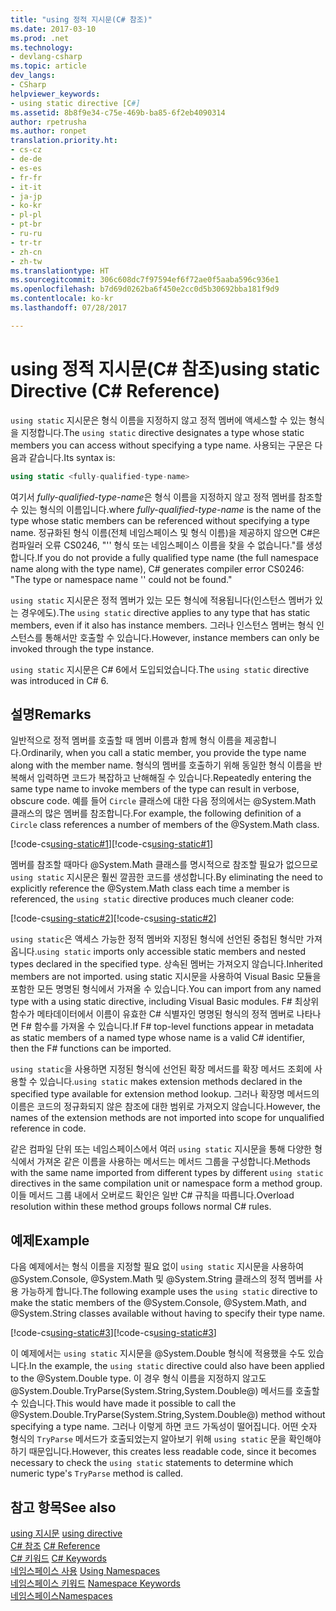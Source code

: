 ```yaml
---
title: "using 정적 지시문(C# 참조)"
ms.date: 2017-03-10
ms.prod: .net
ms.technology:
- devlang-csharp
ms.topic: article
dev_langs:
- CSharp
helpviewer_keywords:
- using static directive [C#]
ms.assetid: 8b8f9e34-c75e-469b-ba85-6f2eb4090314
author: rpetrusha
ms.author: ronpet
translation.priority.ht:
- cs-cz
- de-de
- es-es
- fr-fr
- it-it
- ja-jp
- ko-kr
- pl-pl
- pt-br
- ru-ru
- tr-tr
- zh-cn
- zh-tw
ms.translationtype: HT
ms.sourcegitcommit: 306c608dc7f97594ef6f72ae0f5aaba596c936e1
ms.openlocfilehash: b7d69d0262ba6f450e2cc0d5b30692bba181f9d9
ms.contentlocale: ko-kr
ms.lasthandoff: 07/28/2017

---
```

# <a name="using-static-directive-c-reference"></a><span data-ttu-id="ee3ad-102">using 정적 지시문(C# 참조)</span><span class="sxs-lookup"><span data-stu-id="ee3ad-102">using static Directive (C# Reference)</span></span>

<span data-ttu-id="ee3ad-103">`using static` 지시문은 형식 이름을 지정하지 않고 정적 멤버에 액세스할 수 있는 형식을 지정합니다.</span><span class="sxs-lookup"><span data-stu-id="ee3ad-103">The `using static` directive designates a type whose static members you can access without specifying a type name.</span></span> <span data-ttu-id="ee3ad-104">사용되는 구문은 다음과 같습니다.</span><span class="sxs-lookup"><span data-stu-id="ee3ad-104">Its syntax is:</span></span>

```csharp
using static <fully-qualified-type-name>
```

<span data-ttu-id="ee3ad-105">여기서 *fully-qualified-type-name*은 형식 이름을 지정하지 않고 정적 멤버를 참조할 수 있는 형식의 이름입니다.</span><span class="sxs-lookup"><span data-stu-id="ee3ad-105">where *fully-qualified-type-name* is the name of the type whose static members can be referenced without specifying a type name.</span></span> <span data-ttu-id="ee3ad-106">정규화된 형식 이름(전체 네임스페이스 및 형식 이름)을 제공하지 않으면 C#은 컴파일러 오류 CS0246, "'<type-name>' 형식 또는 네임스페이스 이름을 찾을 수 없습니다."를 생성합니다.</span><span class="sxs-lookup"><span data-stu-id="ee3ad-106">If you do not provide a fully qualified type name (the full namespace name along with the type name), C# generates compiler error CS0246: "The type or namespace name '<type-name>' could not be found."</span></span>

<span data-ttu-id="ee3ad-107">`using static` 지시문은 정적 멤버가 있는 모든 형식에 적용됩니다(인스턴스 멤버가 있는 경우에도).</span><span class="sxs-lookup"><span data-stu-id="ee3ad-107">The `using static` directive applies to any type that has static members, even if it also has instance members.</span></span> <span data-ttu-id="ee3ad-108">그러나 인스턴스 멤버는 형식 인스턴스를 통해서만 호출할 수 있습니다.</span><span class="sxs-lookup"><span data-stu-id="ee3ad-108">However, instance members can only be invoked through the type instance.</span></span>

<span data-ttu-id="ee3ad-109">`using static` 지시문은 C# 6에서 도입되었습니다.</span><span class="sxs-lookup"><span data-stu-id="ee3ad-109">The `using static` directive was introduced in C# 6.</span></span>

## <a name="remarks"></a><span data-ttu-id="ee3ad-110">설명</span><span class="sxs-lookup"><span data-stu-id="ee3ad-110">Remarks</span></span>
 
<span data-ttu-id="ee3ad-111">일반적으로 정적 멤버를 호출할 때 멤버 이름과 함께 형식 이름을 제공합니다.</span><span class="sxs-lookup"><span data-stu-id="ee3ad-111">Ordinarily, when you call a static member, you provide the type name along with the member name.</span></span> <span data-ttu-id="ee3ad-112">형식의 멤버를 호출하기 위해 동일한 형식 이름을 반복해서 입력하면 코드가 복잡하고 난해해질 수 있습니다.</span><span class="sxs-lookup"><span data-stu-id="ee3ad-112">Repeatedly entering the same type name to invoke members of the type can result in verbose, obscure code.</span></span> <span data-ttu-id="ee3ad-113">예를 들어 `Circle` 클래스에 대한 다음 정의에서는 @System.Math 클래스의 많은 멤버를 참조합니다.</span><span class="sxs-lookup"><span data-stu-id="ee3ad-113">For example, the following definition of a `Circle` class references a number of members of the @System.Math class.</span></span>
  
<span data-ttu-id="ee3ad-114">[!code-cs[using-static#1](../../../../samples/snippets/csharp/language-reference/keywords/using/using-static1.cs#1)]</span><span class="sxs-lookup"><span data-stu-id="ee3ad-114">[!code-cs[using-static#1](../../../../samples/snippets/csharp/language-reference/keywords/using/using-static1.cs#1)]</span></span>

<span data-ttu-id="ee3ad-115">멤버를 참조할 때마다 @System.Math 클래스를 명시적으로 참조할 필요가 없으므로 `using static` 지시문은 훨씬 깔끔한 코드를 생성합니다.</span><span class="sxs-lookup"><span data-stu-id="ee3ad-115">By eliminating the need to explicitly reference the @System.Math class each time a member is referenced, the `using static` directive produces much cleaner code:</span></span>

<span data-ttu-id="ee3ad-116">[!code-cs[using-static#2](../../../../samples/snippets/csharp/language-reference/keywords/using/using-static2.cs#1)]</span><span class="sxs-lookup"><span data-stu-id="ee3ad-116">[!code-cs[using-static#2](../../../../samples/snippets/csharp/language-reference/keywords/using/using-static2.cs#1)]</span></span>

<span data-ttu-id="ee3ad-117">`using static`은 액세스 가능한 정적 멤버와 지정된 형식에 선언된 중첩된 형식만 가져옵니다.</span><span class="sxs-lookup"><span data-stu-id="ee3ad-117">`using static` imports only accessible static members and nested types declared in the specified type.</span></span>  <span data-ttu-id="ee3ad-118">상속된 멤버는 가져오지 않습니다.</span><span class="sxs-lookup"><span data-stu-id="ee3ad-118">Inherited members are not imported.</span></span>  <span data-ttu-id="ee3ad-119">using static 지시문을 사용하여 Visual Basic 모듈을 포함한 모든 명명된 형식에서 가져올 수 있습니다.</span><span class="sxs-lookup"><span data-stu-id="ee3ad-119">You can import from any named type with a using static directive, including Visual Basic modules.</span></span>  <span data-ttu-id="ee3ad-120">F# 최상위 함수가 메타데이터에서 이름이 유효한 C# 식별자인 명명된 형식의 정적 멤버로 나타나면 F# 함수를 가져올 수 있습니다.</span><span class="sxs-lookup"><span data-stu-id="ee3ad-120">If F# top-level functions appear in metadata as static members of a named type whose name is a valid C# identifier, then the F# functions can be imported.</span></span>  
  
 <span data-ttu-id="ee3ad-121">`using static`을 사용하면 지정된 형식에 선언된 확장 메서드를 확장 메서드 조회에 사용할 수 있습니다.</span><span class="sxs-lookup"><span data-stu-id="ee3ad-121">`using static` makes extension methods declared in the specified type available for extension method lookup.</span></span>  <span data-ttu-id="ee3ad-122">그러나 확장명 메서드의 이름은 코드의 정규화되지 않은 참조에 대한 범위로 가져오지 않습니다.</span><span class="sxs-lookup"><span data-stu-id="ee3ad-122">However, the names of the extension methods are not imported into scope for unqualified reference in code.</span></span>  
  
 <span data-ttu-id="ee3ad-123">같은 컴파일 단위 또는 네임스페이스에서 여러 `using static` 지시문을 통해 다양한 형식에서 가져온 같은 이름을 사용하는 메서드는 메서드 그룹을 구성합니다.</span><span class="sxs-lookup"><span data-stu-id="ee3ad-123">Methods with the same name imported from different types by different `using static` directives in the same compilation unit or namespace form a method group.</span></span>  <span data-ttu-id="ee3ad-124">이들 메서드 그룹 내에서 오버로드 확인은 일반 C# 규칙을 따릅니다.</span><span class="sxs-lookup"><span data-stu-id="ee3ad-124">Overload resolution within these method groups follows normal C# rules.</span></span>  
  
## <a name="example"></a><span data-ttu-id="ee3ad-125">예제</span><span class="sxs-lookup"><span data-stu-id="ee3ad-125">Example</span></span>

<span data-ttu-id="ee3ad-126">다음 예제에서는 형식 이름을 지정할 필요 없이 `using static` 지시문을 사용하여 @System.Console, @System.Math 및 @System.String 클래스의 정적 멤버를 사용 가능하게 합니다.</span><span class="sxs-lookup"><span data-stu-id="ee3ad-126">The following example uses the `using static` directive to make the static members of the @System.Console, @System.Math, and @System.String classes available without having to specify their type name.</span></span>

<span data-ttu-id="ee3ad-127">[!code-cs[using-static#3](../../../../samples/snippets/csharp/language-reference/keywords/using/using-static3.cs)]</span><span class="sxs-lookup"><span data-stu-id="ee3ad-127">[!code-cs[using-static#3](../../../../samples/snippets/csharp/language-reference/keywords/using/using-static3.cs)]</span></span>

<span data-ttu-id="ee3ad-128">이 예제에서는 `using static` 지시문을 @System.Double 형식에 적용했을 수도 있습니다.</span><span class="sxs-lookup"><span data-stu-id="ee3ad-128">In the example, the `using static` directive could also have been applied to the @System.Double type.</span></span> <span data-ttu-id="ee3ad-129">이 경우 형식 이름을 지정하지 않고도 @System.Double.TryParse(System.String,System.Double@) 메서드를 호출할 수 있습니다.</span><span class="sxs-lookup"><span data-stu-id="ee3ad-129">This would have made it possible to call the @System.Double.TryParse(System.String,System.Double@) method without specifying a type name.</span></span> <span data-ttu-id="ee3ad-130">그러나 이렇게 하면 코드 가독성이 떨어집니다. 어떤 숫자 형식의 `TryParse` 메서드가 호출되었는지 알아보기 위해 `using static` 문을 확인해야 하기 때문입니다.</span><span class="sxs-lookup"><span data-stu-id="ee3ad-130">However, this creates less readable code, since it becomes necessary to check the `using static` statements to determine which numeric type's `TryParse` method is called.</span></span>

## <a name="see-also"></a><span data-ttu-id="ee3ad-131">참고 항목</span><span class="sxs-lookup"><span data-stu-id="ee3ad-131">See also</span></span>

<span data-ttu-id="ee3ad-132">[using 지시문](using-directive.md) </span><span class="sxs-lookup"><span data-stu-id="ee3ad-132">[using directive](using-directive.md) </span></span>  
<span data-ttu-id="ee3ad-133">[C# 참조](../../../csharp/language-reference/index.md) </span><span class="sxs-lookup"><span data-stu-id="ee3ad-133">[C# Reference](../../../csharp/language-reference/index.md) </span></span>  
<span data-ttu-id="ee3ad-134">[C# 키워드](../../../csharp/language-reference/keywords/index.md) </span><span class="sxs-lookup"><span data-stu-id="ee3ad-134">[C# Keywords](../../../csharp/language-reference/keywords/index.md) </span></span>  
<span data-ttu-id="ee3ad-135">[네임스페이스 사용](../../../csharp/programming-guide/namespaces/using-namespaces.md) </span><span class="sxs-lookup"><span data-stu-id="ee3ad-135">[Using Namespaces](../../../csharp/programming-guide/namespaces/using-namespaces.md) </span></span>  
<span data-ttu-id="ee3ad-136">[네임스페이스 키워드](../../../csharp/language-reference/keywords/namespace-keywords.md) </span><span class="sxs-lookup"><span data-stu-id="ee3ad-136">[Namespace Keywords](../../../csharp/language-reference/keywords/namespace-keywords.md) </span></span>  
[<span data-ttu-id="ee3ad-137">네임스페이스</span><span class="sxs-lookup"><span data-stu-id="ee3ad-137">Namespaces</span></span>](../../../csharp/programming-guide/namespaces/index.md)   

